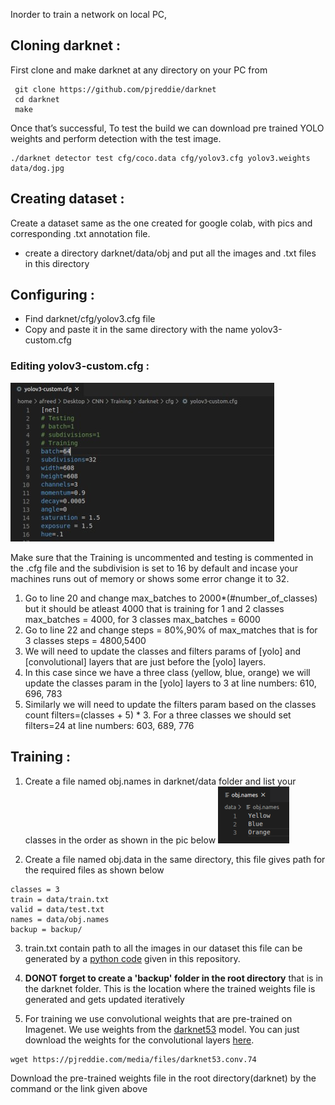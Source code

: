 Inorder to train a network on local PC, 

## Cloning darknet :
  First clone and make darknet at any directory on your PC from
  ```
   git clone https://github.com/pjreddie/darknet
   cd darknet
   make
```
  Once that’s successful, To test the build we can download pre trained YOLO weights and perform detection with the test image.
  ```
  ./darknet detector test cfg/coco.data cfg/yolov3.cfg yolov3.weights data/dog.jpg
```

## Creating dataset :
   Create a dataset same as the one created for google colab, with pics and corresponding .txt annotation file.
   
   - create a directory darknet/data/obj and put all the images and .txt files in this directory
 
## Configuring :
   - Find darknet/cfg/yolov3.cfg file 
   - Copy and paste it in the same directory with the name yolov3-custom.cfg
### Editing yolov3-custom.cfg :
  ![](https://github.com/IITBRacing/Object-Detection-20---21-DV/blob/master/training/train_local/pics/1.jpg)
  
  Make sure that the Training is uncommented and testing is commented in the .cfg file
  and the subdivision is set to 16 by default and incase your machines runs out of memory or shows some error change it to 32.
  
  1. Go to line 20 and change max_batches to  2000*(#number_of_classes) but it should be atleast 4000 that is training for 1 and 2 classes max_batches = 4000, for 3 classes max_batches = 6000 
  2. Go to line 22 and change steps = 80%,90% of max_matches that is for 3 classes steps = 4800,5400
  3. We will need to update the classes and filters params of [yolo] and [convolutional] layers that are just before the           [yolo] layers.
  4. In this case since we have a three class (yellow, blue, orange) we will update the classes param in the [yolo] layers to 3 at line numbers: 610, 696, 783
  5. Similarly we will need to update the filters param based on the classes count filters=(classes + 5) * 3. For a three         classes we should set filters=24 at line numbers: 603, 689, 776
  
## Training :
  1. Create a file named obj.names in darknet/data folder and list your classes in the order as shown in the pic below
  ![](https://github.com/IITBRacing/Object-Detection-20---21-DV/blob/master/training/train_local/pics/2.png)
  
  2. Create a file named obj.data in the same directory, this file gives path for the required files as shown below
  ```
  classes = 3
  train = data/train.txt
  valid = data/test.txt
  names = data/obj.names
  backup = backup/
  ```
  3. train.txt contain path to all the images in our dataset this file can be generated by a [python code](https://github.com/IITBRacing/Object-Detection-20---21-DV/blob/master/training/train_local/gen_train.py) given in this repository. 
  
  4. **DONOT forget to create a 'backup' folder in the root directory** that is in the darknet folder. This is the location where the trained weights file is generated and gets updated iteratively
  
  5. For training we use convolutional weights that are pre-trained on Imagenet. We use weights from the [darknet53](https://pjreddie.com/darknet/imagenet/#darknet53) model. You can just download the weights for the convolutional layers [here](https://pjreddie.com/media/files/darknet53.conv.74).
  ```
  wget https://pjreddie.com/media/files/darknet53.conv.74
  ```
  Download the pre-trained weights file in the root directory(darknet) by the command or the link given above 
   
   
   
